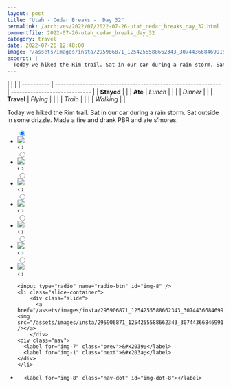 ```yaml
---
layout: post
title: "Utah - Cedar Breaks -  Day 32"
permalink: /archives/2022/07/2022-07-26-utah_cedar_breaks_day_32.html
commentfile: 2022-07-26-utah_cedar_breaks_day_32
category: travel
date: 2022-07-26 12:48:00
image: "/assets/images/insta/295906871_1254255588662343_3074436684699153111_n_17860493642774392.jpg"
excerpt: |
  Today we hiked the Rim trail. Sat in our car during a rain storm. Sat outside in some drizzle. Made a fire and drank PBR and ate s’mores.
---
```


|            |                                                              |
| ---------- | ------------------------------------------------------------ | ----------------------------- |
| **Stayed** |  |
| **Ate**    | _Lunch_                                                      |          |
|            | _Dinner_                                                     |          |
| **Travel** | _Flying_                                                     |          |
|            | _Train_                                                      |          |
|            | _Walking_                                                    |          |


Today we hiked the Rim trail. Sat in our car during a rain storm. Sat outside in some drizzle. Made a fire and drank PBR and ate s’mores.


<ul class="slides">
    <input type="radio" name="radio-btn" id="img-1" checked="checked" />
    <li class="slide-container">
        <div class="slide">
          <a href="/assets/images/insta/295707627_983853685748603_7915824041258161896_n_17953237474966792.jpg"><img src="/assets/images/insta/295707627_983853685748603_7915824041258161896_n_17953237474966792.jpg" /></a>
        </div>
    <div class="nav">
      <label for="img-8" class="prev">&#x2039;</label>
      <label for="img-2" class="next">&#x203a;</label>
    </div>
    </li>
        <input type="radio" name="radio-btn" id="img-2"  />
    <li class="slide-container">
        <div class="slide">
          <a href="/assets/images/insta/295851546_3174731082845208_1257136991787063461_n_17943093986162550.jpg"><img src="/assets/images/insta/295851546_3174731082845208_1257136991787063461_n_17943093986162550.jpg" /></a>
        </div>
    <div class="nav">
      <label for="img-1" class="prev">&#x2039;</label>
      <label for="img-3" class="next">&#x203a;</label>
    </div>
    </li>
        <input type="radio" name="radio-btn" id="img-3"  />
    <li class="slide-container">
        <div class="slide">
          <a href="/assets/images/insta/295836846_193070619817755_7957380537332842844_n_17958668395781129.jpg"><img src="/assets/images/insta/295836846_193070619817755_7957380537332842844_n_17958668395781129.jpg" /></a>
        </div>
    <div class="nav">
      <label for="img-2" class="prev">&#x2039;</label>
      <label for="img-4" class="next">&#x203a;</label>
    </div>
    </li>
        <input type="radio" name="radio-btn" id="img-4"  />
    <li class="slide-container">
        <div class="slide">
          <a href="/assets/images/insta/295836219_576910124080065_484307145350710779_n_17915815799585114.jpg"><img src="/assets/images/insta/295836219_576910124080065_484307145350710779_n_17915815799585114.jpg" /></a>
        </div>
    <div class="nav">
      <label for="img-3" class="prev">&#x2039;</label>
      <label for="img-5" class="next">&#x203a;</label>
    </div>
    </li>
        <input type="radio" name="radio-btn" id="img-5"  />
    <li class="slide-container">
        <div class="slide">
          <a href="/assets/images/insta/295826761_423696249781693_5054894781531990033_n_17957560663796488.jpg"><img src="/assets/images/insta/295826761_423696249781693_5054894781531990033_n_17957560663796488.jpg" /></a>
        </div>
    <div class="nav">
      <label for="img-4" class="prev">&#x2039;</label>
      <label for="img-6" class="next">&#x203a;</label>
    </div>
    </li>
        <input type="radio" name="radio-btn" id="img-6"  />
    <li class="slide-container">
        <div class="slide">
          <a href="/assets/images/insta/295804081_176017448227017_5422180900278450264_n_17922275195523167.jpg"><img src="/assets/images/insta/295804081_176017448227017_5422180900278450264_n_17922275195523167.jpg" /></a>
        </div>
    <div class="nav">
      <label for="img-5" class="prev">&#x2039;</label>
      <label for="img-7" class="next">&#x203a;</label>
    </div>
    </li>
        <input type="radio" name="radio-btn" id="img-7"  />
    <li class="slide-container">
        <div class="slide">
          <a href="/assets/images/insta/296205347_363750929253440_6308390496887323474_n_17939658896205283.jpg"><img src="/assets/images/insta/296205347_363750929253440_6308390496887323474_n_17939658896205283.jpg" /></a>
        </div>
    <div class="nav">
      <label for="img-6" class="prev">&#x2039;</label>
      <label for="img-8" class="next">&#x203a;</label>
    </div>
    </li>
    
    <input type="radio" name="radio-btn" id="img-8" />
    <li class="slide-container">
        <div class="slide">
          <a href="/assets/images/insta/295906871_1254255588662343_3074436684699153111_n_17860493642774392.jpg"><img src="/assets/images/insta/295906871_1254255588662343_3074436684699153111_n_17860493642774392.jpg" /></a>
        </div>
    <div class="nav">
      <label for="img-7" class="prev">&#x2039;</label>
      <label for="img-1" class="next">&#x203a;</label>
    </div>
    </li>
			
<li class="nav-dots">
      <label for="img-1" class="nav-dot" id="img-dot-1"></label>
      <label for="img-2" class="nav-dot" id="img-dot-2"></label>
      <label for="img-3" class="nav-dot" id="img-dot-3"></label>
      <label for="img-4" class="nav-dot" id="img-dot-4"></label>
      <label for="img-5" class="nav-dot" id="img-dot-5"></label>
      <label for="img-6" class="nav-dot" id="img-dot-6"></label>
      <label for="img-7" class="nav-dot" id="img-dot-7"></label>

      <label for="img-8" class="nav-dot" id="img-dot-8"></label>

</li>
</ul>        
             

		
